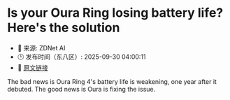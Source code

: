 # Is your Oura Ring losing battery life? Here's the solution
- 📅 来源: ZDNet AI
- 🕒 发布时间（东八区）: 2025-09-30 04:00:11
- 🔗 [原文链接](https://www.zdnet.com/article/is-your-oura-ring-losing-battery-life-heres-the-solution/)

The bad news is Oura Ring 4's battery life is weakening, one year after it debuted. The good news is Oura is fixing the issue.